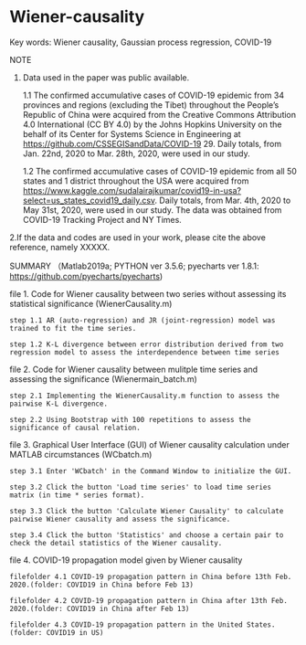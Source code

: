 # Wiener-causality

Key words: Wiener causality, Gaussian process regression, COVID-19

NOTE

1. Data used in the paper was public available.

    1.1 The confirmed accumulative cases of COVID-19 epidemic from 34 provinces and regions (excluding the Tibet) throughout the People’s Republic of China were acquired from the Creative Commons Attribution 4.0 International (CC BY 4.0) by the Johns Hopkins University on the behalf of its Center for Systems Science in Engineering at https://github.com/CSSEGISandData/COVID-19 29. Daily totals, from Jan. 22nd, 2020 to Mar. 28th, 2020, were used in our study.

    1.2 The confirmed accumulative cases of COVID-19 epidemic from all 50 states and 1 district throughout the USA were acquired from https://www.kaggle.com/sudalairajkumar/covid19-in-usa?select=us_states_covid19_daily.csv. Daily totals, from Mar. 4th, 2020 to May 31st, 2020, were used in our study. The data was obtained from COVID-19 Tracking Project and NY Times.

2.If the data and codes are used in your work, please cite the above reference, namely XXXXX.



SUMMARY （Matlab2019a; PYTHON ver 3.5.6; pyecharts ver 1.8.1: https://github.com/pyecharts/pyecharts)

file 1. Code for Wiener causality between two series without assessing its statistical significance (WienerCausality.m)

    step 1.1 AR (auto-regression) and JR (joint-regression) model was trained to fit the time series.

    step 1.2 K-L divergence between error distribution derived from two regression model to assess the interdependence between time series


file 2. Code for Wiener causality between mulitple time series and assessing the significance (Wienermain_batch.m)

    step 2.1 Implementing the WienerCausality.m function to assess the pairwise K-L divergence.

    step 2.2 Using Bootstrap with 100 repetitions to assess the significance of causal relation.


file 3. Graphical User Interface (GUI) of Wiener causality calculation under MATLAB circumstances (WCbatch.m)

    step 3.1 Enter 'WCbatch' in the Command Window to initialize the GUI.

    step 3.2 Click the button 'Load time series' to load time series matrix (in time * series format).

    step 3.3 Click the button 'Calculate Wiener Causality' to calculate pairwise Wiener causality and assess the significance.

    step 3.4 Click the button 'Statistics' and choose a certain pair to check the detail statistics of the Wiener causality.


file 4. COVID-19 propagation model given by Wiener causality

    filefolder 4.1 COVID-19 propagation pattern in China before 13th Feb. 2020.(folder: COVID19 in China before Feb 13)

    filefolder 4.2 COVID-19 propagation pattern in China after 13th Feb. 2020.(folder: COVID19 in China after Feb 13)

    filefolder 4.3 COVID-19 propagation pattern in the United States. (folder: COVID19 in US)

